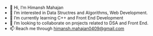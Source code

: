 - 👋 Hi, I’m Himansh Mahajan
- 👀 I’m interested in Data Structres and Algorithms, Web Development.
- 🌱 I’m currently learning C++  and Front End Development
- 💞️ I’m looking to collaborate on projects related to DSA and Front End.
- 📫 Reach me through himansh.mahajan0409@gmail.com

<!---
himansh9/himansh9 is a ✨ special ✨ repository because its `README.md` (this file) appears on your GitHub profile.
You can click the Preview link to take a look at your changes.
--->
